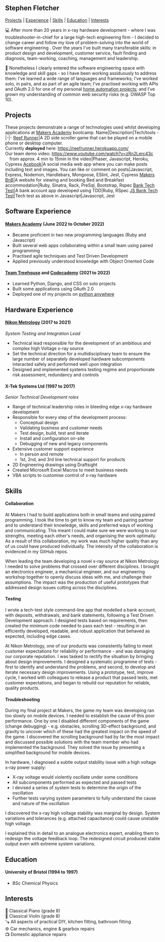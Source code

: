 ## Stephen Fletcher

[Projects](#projects) | [Experience](#software-experience) | [Skills](#skills) | [Education](#education) | [Interests](#interests)

💻 After more than 20 years in x-ray hardware development - where I was troubleshooter-in-chief for a large high-tech engineering firm - I decided to change career and follow my love of problem-solving into the world of software engineering . Over the years I've built many transferable skills: in product design and development, customer service, fault finding and diagnosis, team-working, coaching, management and leadership.

🌱 Nonetheless I clearly entered the software engineering space with knowledge and skill gaps - so I have been working assiduously to address them: I’ve learned a wide range of languages and frameworks; I’ve worked solo, in pairs, and as part of an agile team; I’ve practised working with APIs and OAuth 2.0 for one of my personal [home automation projects](https://github.com/stephenfletchtek/heattolight); and I’ve grown my understanding of common web security risks (e.g. OWASP Top 10).

## Projects

These projects demonstrate a range of technologies used whilst developing applications at [Makers Academy](https://makers.tech/) bootcamp.
Name|Description|Tech/tools
-|-|-
[Reef Runner](https://github.com/stephenfletchtek/team-sea-urchins)|A 2D side scroller game that can be played on a mobile phone or desktop computer.<br>Currently **deployed** here: https://reefrunner.herokuapp.com/<br>Our team demo video: https://www.youtube.com/watch?v=zRn2Lerc43c<br>&emsp;from approx. 4 min to 15min in the video|Phaser, Javascript, Heroku, Cypress
[Acebook](https://github.com/stephenfletchtek/the-axylotls-acebook)|A social media web app where you can make posts including text and images. You can like or comment on posts|Javascript, Express, Nodemon, Handlebars, Mongoose, ESlint, Jest, Cypress
[Makers BnB](https://github.com/stephenfletchtek/Makersbnb)|A website for viewing and booking Bed and Breakfast accommodation|Ruby, Sinatra, Rack, PreSql, Bootstrap, Rspec
[Bank Tech Test](https://github.com/stephenfletchtek/bank-tech-test)|A bank account app developed using TDD|Ruby, RSpec
[JS Bank Tech Test](https://github.com/stephenfletchtek/js-bank-tech-test)|Tech test as above in Javascript|Javascript, Jest

## Software Experience

#### [Makers Academy](https://makers.tech/) (June 2022 to October 2022)

* Became proficient in two new programming languages (Ruby and Javascript)
* Built several web apps collaborating within a small team using paired programming
* Practised agile techniques and Test Driven Development
* Applied previously understood knowledge with Object Oriented Code

#### [Team Treehouse](https://teamtreehouse.com/) and [Codecademy](https://www.codecademy.com/) (2021 to 2022)

* Learned Python, Django, and CSS on solo projects
* Built some applications using OAuth 2.0
* Deployed one of my projects on [python anywhere](https://www.pythonanywhere.com/)

## Hardware Experience

#### [Nikon Metrology](https://industry.nikon.com/en-gb/products/x-ray-ct/) (2017 to 2021)  
_System Testing and Integration Lead_ 

* Technical lead responsible for the development of an ambitious and complex high Voltage x-ray source
* Set the technical direction for a multidisciplinary team to ensure the large number of separately developed hardware subcomponents interacted safely and performed well upon integration
* Designed and implemented systems testing regime and proportionate risk assessment, redundancy and controls

#### X-Tek Systems Ltd (1997 to 2017)  
_Senior Technical Development roles_

* Range of technical leadership roles in bleeding edge x-ray hardware development
* Responsible for every step of the development process:
  - Conceptual design
  - Validating business and customer needs
  - Test design, build, test and iterate
  - Install and configuration on-site
  - Debugging of new and legacy components
* Extensive customer support experience
    * In person and remote
    * 1st, 2nd, and 3rd line technical support for products
* 2D Engineering drawings using Draftsight
* Created Microsoft Excel Macros to meet business needs
* VBA scripts to customise control of x-ray hardware

## Skills

#### Collaboration

At Makers I had to build applications both in small teams and using paired programming. I took the time to get to know my team and pairing partner and to understand their knowledge, skills and preferred ways of working and communicating. This meant I could make sure we were working to our strengths, meeting each other's needs, and organising the work optimally. As a result of this collaboration, my work was much higher quality than any of us could have produced individually. The intensity of the collaboration is evidenced in my GitHub repos.

When leading the team developing a novel x-ray source at Nikon Metrology I needed to solve problems that crossed over different disciplines. I brought an electronics engineer, a mechanical engineer, and our engineering workshop together to openly discuss ideas with me, and challenge their assumptions. The impact was the production of useful prototypes that addressed design issues cutting across the disciplines.

#### Testing

I wrote a tech-test style command-line app that modelled a bank account, with deposits, withdrawals, and bank statements, following a Test Driven Development approach. I designed tests based on requirements, then created the minimum code needed to pass each test - resulting in an efficiently developed, readable, and robust application that behaved as expected, including edge cases.

At Nikon Metrology, one of our products was consistently failing to meet customer expectations for reliability or performance - and was damaging our corporate reputation. I was tasked to rectify the situation by bringing about design improvements. I designed a systematic programme of tests - first to identify and understand the problems, and second, to develop and iterate necessary design improvements. Using a prototype, test, improve cycle, I worked with colleagues to release a product that passed tests, met customer expectations, and began to rebuild our reputation for reliable, quality products.

#### Troubleshooting

During my final project at Makers, the game my team was developing ran too slowly on mobile devices. I needed to establish the cause of this poor performance. One by one I disabled different components of the game (change debugging) - e.g. obstacles, scrolling 3D-effect background, and gravity to uncover which of these had the greatest impact on the speed of the game. I discovered the scrolling background had by far the most impact and discussed possible solutions with the team member who had implemented the background. They solved the issue by presenting a simplified background for mobile devices.

In hardware, I diagnosed a subtle output stability issue with a high voltage x-ray power supply:
* X-ray voltage would violently oscillate under some conditions
* All subcomponents performed as expected and passed tests
* I devised a series of system tests to determine the origin of the oscillation
* Further tests varying system parameters to fully understand the cause and nature of the oscillation

I discovered the x-ray high voltage stability was marginal by design. System variations and tolerances (e.g. attached capacitance) could cause unstable high voltage.

I explained this in detail to an analogue electronics expert, enabling them to redesign the voltage feedback loop. The redesigned circuit produced stable output even with extreme system variations.

## Education

#### University of Bristol (1994 to 1997)
* BSc Chemical Physics

## Interests
🎹 Classical Piano (grade 8)<br>
🎻 Classical Violin (grade 8)<br>
🪚 All aspects of practical DIY, kitchen fitting, bathroom fitting<br>
⚙️ Car mechanics, engine & gearbox repairs<br>
📺 Domestic appliance repairs<br>
